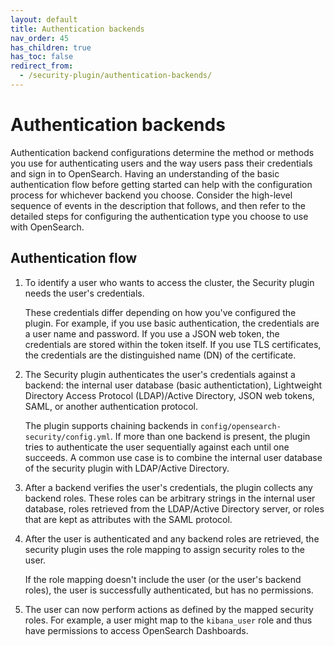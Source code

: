 ```yaml
---
layout: default
title: Authentication backends
nav_order: 45
has_children: true
has_toc: false
redirect_from:
  - /security-plugin/authentication-backends/
---
```


# Authentication backends

Authentication backend configurations determine the method or methods you use for authenticating users and the way users pass their credentials and sign in to OpenSearch. Having an understanding of the basic authentication flow before getting started can help with the configuration process for whichever backend you choose. Consider the high-level sequence of events in the description that follows, and then refer to the detailed steps for configuring the authentication type you choose to use with OpenSearch.

## Authentication flow

1. To identify a user who wants to access the cluster, the Security plugin needs the user's credentials.

   These credentials differ depending on how you've configured the plugin. For example, if you use basic authentication, the credentials are a user name and password. If you use a JSON web token, the credentials are stored within the token itself. If you use TLS certificates, the credentials are the distinguished name (DN) of the certificate.

2. The Security plugin authenticates the user's credentials against a backend: the internal user database (basic authentictation), Lightweight Directory Access Protocol (LDAP)/Active Directory, JSON web tokens, SAML, or another authentication protocol.

   The plugin supports chaining backends in `config/opensearch-security/config.yml`. If more than one backend is present, the plugin tries to authenticate the user sequentially against each until one succeeds. A common use case is to combine the internal user database of the security plugin with LDAP/Active Directory.

3. After a backend verifies the user's credentials, the plugin collects any backend roles. These roles can be arbitrary strings in the internal user database, roles retrieved from the LDAP/Active Directory server, or roles that are kept as attributes with the SAML protocol.

4. After the user is authenticated and any backend roles are retrieved, the security plugin uses the role mapping to assign security roles to the user.

   If the role mapping doesn't include the user (or the user's backend roles), the user is successfully authenticated, but has no permissions.

5. The user can now perform actions as defined by the mapped security roles. For example, a user might map to the `kibana_user` role and thus have permissions to access OpenSearch Dashboards.
